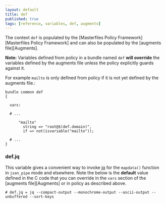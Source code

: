 ```yaml
---
layout: default
title: def
published: true
tags: [reference, variables, def, augments]
---
```


The context `def` is populated by the
[Masterfiles Policy Framework][Masterfiles Policy Framework] and can also be populated
by the [augments file][Augments].

**Note:** Variables defined from policy in a bundle named `def` **will
override** the variables defined by the augments file unless the policy
explicitly guards against it.

For example `mailto` is only defined from policy if it is not yet defined by the
augments file.:

```cf3
bundle common def
{

  vars:

  # ...

      "mailto"
        string => "root@$(def.domain)",
        if => not(isvariable("mailto"));

  # ...
}
```

### def.jq

This variable gives a convenient way to invoke
[jq](https://stedolan.github.io/jq/) for the `mapdata()` function in `json_pipe`
mode and elsewhere. Note the below is the **default** value defined in the C
code that you can override in the `vars` section of the
[augments file][Augments] or in policy as described above.

```cf3
# def.jq = jq --compact-output --monochrome-output --ascii-output --unbuffered --sort-keys
```

